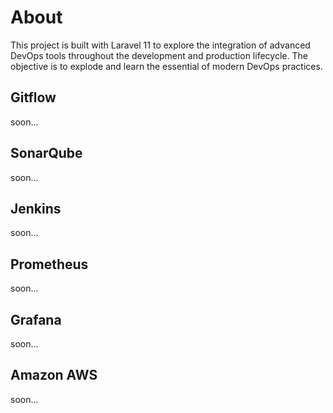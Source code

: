# About

This project is built with Laravel 11 to explore the integration of advanced DevOps tools throughout the development and production lifecycle. The objective is to explode and learn the essential of modern DevOps practices.

## Gitflow

soon...

## SonarQube

soon...

## Jenkins

soon...

## Prometheus

soon...

## Grafana

soon...

## Amazon AWS

soon...
